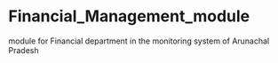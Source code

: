 # Financial_Management_module
module for Financial department in the monitoring system of Arunachal Pradesh
